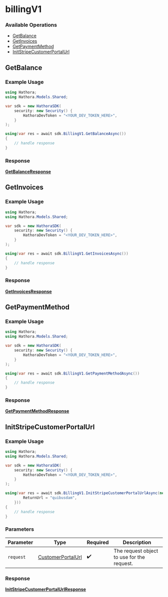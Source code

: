 # billingV1

### Available Operations

* [GetBalance](#getbalance)
* [GetInvoices](#getinvoices)
* [GetPaymentMethod](#getpaymentmethod)
* [InitStripeCustomerPortalUrl](#initstripecustomerportalurl)

## GetBalance

### Example Usage

```csharp
using Hathora;
using Hathora.Models.Shared;

var sdk = new HathoraSDK(
    security: new Security() {
        HathoraDevToken = "<YOUR_DEV_TOKEN_HERE>",
    }
);

using(var res = await sdk.BillingV1.GetBalanceAsync())
{
    // handle response
}
```


### Response

**[GetBalanceResponse](../../models/operations/GetBalanceResponse.md)**


## GetInvoices

### Example Usage

```csharp
using Hathora;
using Hathora.Models.Shared;

var sdk = new HathoraSDK(
    security: new Security() {
        HathoraDevToken = "<YOUR_DEV_TOKEN_HERE>",
    }
);

using(var res = await sdk.BillingV1.GetInvoicesAsync())
{
    // handle response
}
```


### Response

**[GetInvoicesResponse](../../models/operations/GetInvoicesResponse.md)**


## GetPaymentMethod

### Example Usage

```csharp
using Hathora;
using Hathora.Models.Shared;

var sdk = new HathoraSDK(
    security: new Security() {
        HathoraDevToken = "<YOUR_DEV_TOKEN_HERE>",
    }
);

using(var res = await sdk.BillingV1.GetPaymentMethodAsync())
{
    // handle response
}
```


### Response

**[GetPaymentMethodResponse](../../models/operations/GetPaymentMethodResponse.md)**


## InitStripeCustomerPortalUrl

### Example Usage

```csharp
using Hathora;
using Hathora.Models.Shared;

var sdk = new HathoraSDK(
    security: new Security() {
        HathoraDevToken = "<YOUR_DEV_TOKEN_HERE>",
    }
);

using(var res = await sdk.BillingV1.InitStripeCustomerPortalUrlAsync(new CustomerPortalUrl() {
        ReturnUrl = "quibusdam",
    }))
{
    // handle response
}
```

### Parameters

| Parameter                                                     | Type                                                          | Required                                                      | Description                                                   |
| ------------------------------------------------------------- | ------------------------------------------------------------- | ------------------------------------------------------------- | ------------------------------------------------------------- |
| `request`                                                     | [CustomerPortalUrl](../../models/shared/CustomerPortalUrl.md) | :heavy_check_mark:                                            | The request object to use for the request.                    |


### Response

**[InitStripeCustomerPortalUrlResponse](../../models/operations/InitStripeCustomerPortalUrlResponse.md)**

